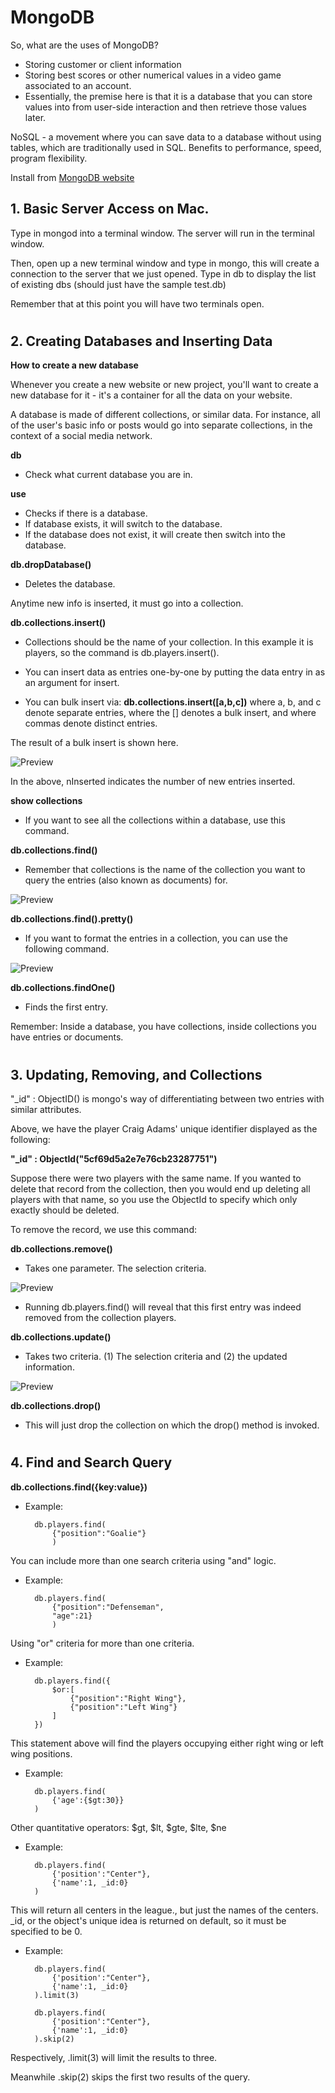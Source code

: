 # MongoDB

So, what are the uses of MongoDB?
* Storing customer or client information
* Storing best scores or other numerical values in a video game associated to an account.
* Essentially, the premise here is that it is a database that you can store values into from user-side interaction and then retrieve those values later.

NoSQL - a movement where you can save data to a database without using tables, which are traditionally used in SQL. Benefits to performance, speed, program flexibility. 

Install from [MongoDB website](https://www.mongodb.com/)

## 1. Basic Server Access on Mac.

Type in mongod into a terminal window. The server will run in the terminal window.

Then, open up a new terminal window and type in mongo, this will create a connection to the server that we just opened. Type in db to display the list of existing dbs (should just have the sample test.db)

Remember that at this point you will have two terminals open.

# 

## 2. Creating Databases and Inserting Data


**How to create a new database**

Whenever you create a new website or new project, you'll want to create a new database for it - it's a container for all the data on your website.

A database is made of different collections, or similar data. For instance, all of the user's basic info or posts would go into separate collections, in the context of a social media network.

**db**

* Check what current database you are in.

**use**

* Checks if there is a database.
* If database exists, it will switch to the database.
* If the database does not exist, it will create then switch into the database.

**db.dropDatabase()**
* Deletes the database.

Anytime new info is inserted, it must go into a collection.

**db.collections.insert()**

* Collections should be the name of your collection. In this example it is players, so the command is db.players.insert().

* You can insert data as entries one-by-one by putting the data entry in as an argument for insert.

* You can bulk insert via: **db.collections.insert([a,b,c])** where a, b, and c denote separate entries, where the [] denotes a bulk insert, and where commas denote distinct entries.

The result of a bulk insert is shown here.

![Preview](https://i.imgur.com/KP9OgoK.png)

In the above, nInserted indicates the number of new entries inserted.

**show collections**

* If you want to see all the collections within a database, use this command.

**db.collections.find()**

* Remember that collections is the name of the collection you want to query the entries (also known as documents) for.

![Preview](https://i.imgur.com/EhSMOD9.png)

**db.collections.find().pretty()**

* If you want to format the entries in a collection, you can use the following command.

![Preview](https://i.imgur.com/BHuQsgD.png)

**db.collections.findOne()**

* Finds the first entry.


Remember:
Inside a database, you have collections, inside collections you have entries or documents.

# 

## 3. Updating, Removing, and Collections

"_id" : ObjectID() is mongo's way of differentiating between two entries with similar attributes.

Above, we have the player Craig Adams' unique identifier displayed as the following:

**"_id" : ObjectId("5cf69d5a2e7e76cb23287751")**

Suppose there were two players with the same name. If you wanted to delete that record from the collection, then you would end up deleting all players with that name, so you use the ObjectId to specify which only exactly should be deleted.

To remove the record, we use this command:

**db.collections.remove()**

* Takes one parameter. The selection criteria.

![Preview](https://i.imgur.com/5Jmonp7.png)

* Running db.players.find() will reveal that this first entry was indeed removed from the collection players.

**db.collections.update()**

* Takes two criteria. (1) The selection criteria and (2) the updated information.

![Preview](https://i.imgur.com/gI9rNL7.png)


**db.collections.drop()**

* This will just drop the collection on which the drop() method is invoked.


#

## 4. Find and Search Query

**db.collections.find({key:value})**

* Example: 
        
        db.players.find(
            {"position":"Goalie"}
            )

You can include more than one search criteria using "and" logic.
* Example: 

        db.players.find(
            {"position":"Defenseman", 
            "age":21}
            )

Using "or" criteria for more than one criteria.
* Example: 

        db.players.find({
            $or:[
                {"position":"Right Wing"},
                {"position":"Left Wing"}
            ]
        })

This statement above will find the players occupying either right wing or left wing positions.


* Example:

        db.players.find(
            {'age':{$gt:30}}
        )

Other quantitative operators: $gt, $lt, $gte, $lte, $ne


* Example:

        db.players.find(
            {'position':"Center"},
            {'name':1, _id:0}
        )

This will return all centers in the league., but just the names of the centers. 
_id, or the object's unique idea is returned on default, so it must be specified to be 0.

* Example:

        db.players.find(
            {'position':"Center"},
            {'name':1, _id:0}
        ).limit(3)

        db.players.find(
            {'position':"Center"},
            {'name':1, _id:0}
        ).skip(2)

Respectively, .limit(3) will limit the results to three.

Meanwhile .skip(2) skips the first two results of the query.